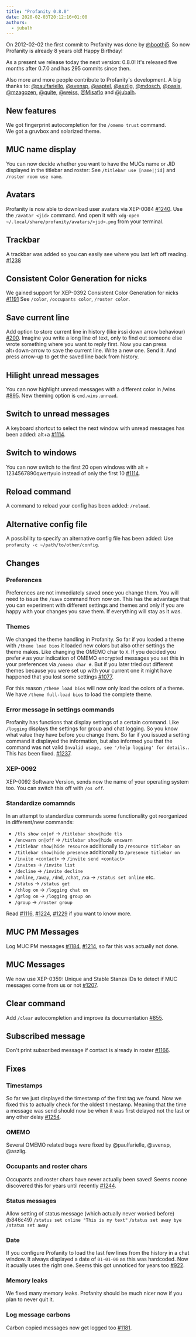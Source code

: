```yaml
---
title: "Profanity 0.8.0"
date: 2020-02-03T20:12:16+01:00
authors:
  - jubalh
---
```


On 2012-02-02 the first commit to Profanity was done by [@boothj5](https://github.com/boothj5).
So now Profanity is already 8 years old! Happy Birthday!

As a present we release today the next version: 0.8.0!
It's released five months after 0.7.0 and has 295 commits since then.

Also more and more people contribute to Profanity's development. A big thanks to:
[@paulfariello](https://github.com/paulfariello), [@svensp](https://github.com/svensp), [@aaptel](https://github.com/aaptel), [@aszlig](https://github.com/), [@mdosch](https://github.com/mdosch), [@pasis](https://github.com/pasis), [@mzagozen](https://github.com/mzagozen), [@quite](https://github.com/quite), [@weiss](https://github.com/weiss), [@Misaflo](https://github.com/Misaflo) and [@jubalh](https://github.com/).

## New features
We got fingerprint autocompletion for the `/omemo trust` command.      
We got a gruvbox and solarized theme.

## MUC name display
You can now decide whether you want to have the MUCs name or JID displayed in the titlebar and roster:
See `/titlebar use [name|jid]` and `/roster room use name`.

## Avatars
Profanity is now able to download user avatars via XEP-0084 [#1240](https://github.com/profanity-im/profanity/issues/1240).
Use the `/avatar <jid>` command. And open it with `xdg-open ~/.local/share/profanity/avatars/<jid>.png` from your terminal.

## Trackbar
A trackbar was added so you can easily see where you last left off reading. [#1238](https://github.com/profanity-im/profanity/issues/1238)

## Consistent Color Generation for nicks
We gained support for XEP-0392 Consistent Color Generation for nicks [#1191](https://github.com/profanity-im/profanity/issues/1191)
See `/color`, `/occupants color`, `/roster color`.

## Save current line
Add option to store current line in history (like irssi down arrow behaviour) [#200](https://github.com/profanity-im/profanity/issues/200).
Imagine you write a long line of text, only to find out someone else wrote something where you want to reply first.
Now you can press alt+down-arrow to save the current line. Write a new one. Send it. And press arrow-up to get the saved line back from history.

## Hilight unread messages
You can now highlight unread messages with a different color in /wins [#895](https://github.com/profanity-im/profanity/issues/895).
New theming option is `cmd.wins.unread`.

## Switch to unread messages
A keyboard shortcut to select the next window with unread messages has been added: alt+a [#1114](https://github.com/profanity-im/profanity/issues/1114).

## Switch to windows
You can now switch to the first 20 open windows with alt + 1234567890qwertyuio instead of only the first 10 [#1114](https://github.com/profanity-im/profanity/issues/1114).

## Reload command
A command to reload your config has been added: `/reload`.

## Alternative config file
A possibility to specify an alternative config file has been added: Use `profanity -c ~/path/to/other/config`.

## Changes

### Preferences
Preferences are not immediately saved once you change them. You will need to issue the `/save` command from now on. This has the advantage that you can experiment with different settings and themes and only if you are happy with your changes you save them. If everything will stay as it was.

### Themes
We changed the theme handling in Profanity.
So far if you loaded a theme with `/theme load bios` it loaded new colors but also other settings the theme makes. Like changing the OMEMO char to `X`.
If you decided you prefer `#` as your indication of OMEMO encrypted messages you set this in your preferences via `/omemo char #`. But if you later tried out different themes because you were set up with your current one it might have happened that you lost some settings [#1077](https://github.com/profanity-im/profanity/issues/1077).

For this reason `/theme load bios` will now only load the colors of a theme.
We have `/theme full-load bios` to load the complete theme.

### Error message in settings commands
Profanity has functions that display settings of a certain command. Like `/logging` displays the settings for group and chat logging.
So you know what value they have before you change them.
So far if you issued a setting command it displayed the information, but also informed you that the command was not valid `Invalid usage, see '/help logging' for details.`. This has been fixed. [#1237](https://github.com/profanity-im/profanity/issues/1237).

### XEP-0092
XEP-0092 Software Version, sends now the name of your operating system too.
You can switch this off with `/os off`.

### Standardize comamnds
In an attempt to standardize commands some functionality got reorganized in different/new commands:
 * `/tls show on|of` -> `/titlebar show|hide tls`
 * `/encwarn on|off` -> `/titlebar show|hide encwarn`
 * `/titlebar show|hide resource` additionally to `/resource titlebar on`
 * `/titlebar show|hide presence` additionally to `/presence titlebar on`
 * `/invite <contact>` -> `/invite send <contact>`
 * `/invites` -> `/invite list`
 * `/decline` -> `/invite decline`
 * `/online`, `/away`, `/dnd`, `/chat`, `/xa` -> `/status set online` etc.
 * `/status` -> `/status get`
 * `/chlog on` -> `/logging chat on`
 * `/grlog on` -> `/logging group on`
 * `/group` -> `/roster group`

Read [#1116](https://github.com/profanity-im/profanity/issues/1116), [#1224](https://github.com/profanity-im/profanity/issues/1224), [#1229](https://github.com/profanity-im/profanity/issues/1229) if you want to know more.

## MUC PM Messages
Log MUC PM messages [#1184](https://github.com/profanity-im/profanity/issues/1184), [#1214](https://github.com/profanity-im/profanity/issues/1214), so far this was actually not done.

## MUC Messages
We now use XEP-0359: Unique and Stable Stanza IDs to detect if MUC messages come from us or not [#1207](https://github.com/profanity-im/profanity/issues/1207).

## Clear command
Add `/clear` autocompletion and improve its documentation [#855](https://github.com/profanity-im/profanity/issues/855).

## Subscribed message
Don't print subscribed message if contact is already in roster [#1166](https://github.com/profanity-im/profanity/issues/1166).

## Fixes

### Timestamps
So far we just displayed the timestamp of the first <delay> tag we found. Now we fixed this to actually check for the oldest timestamp. Meaning that the time a message was send should now be when it was first delayed not the last or any other delay [#1254](https://github.com/profanity-im/profanity/issues/1254).

### OMEMO
Several OMEMO related bugs were fixed by @paulfarielle, @svensp, @aszlig.

### Occupants and roster chars
Occupants and roster chars have never actually been saved!
Seems noone discovered this for years until recently [#1244](https://github.com/profanity-im/profanity/issues/1244).

### Status messages
Allow setting of status message (which actually never worked before) (b846c49)
`/status set online "This is my text"`
`/status set away bye`
`/status set away`

### Date
If you configure Profanity to load the last few lines from the history in a chat window. It always displayed a date of `01-01-00` as this was hardcoded.
Now it acually uses the right one. Seems this got unnoticed for years too [#922](https://github.com/profanity-im/profanity/issues/922).

### Memory leaks
We fixed many memory leaks. Profanity should be much nicer now if you plan to never quit it.

### Log message carbons
Carbon copied messages now get logged too [#1181](https://github.com/profanity-im/profanity/issues/1181).
